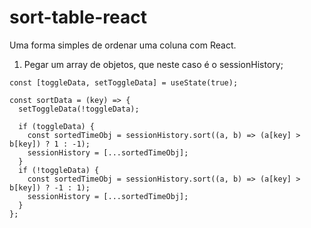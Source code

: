 # sort-table-react
Uma forma simples de ordenar uma coluna com React.

1) Pegar um array de objetos, que neste caso é o sessionHistory;

```
const [toggleData, setToggleData] = useState(true);

const sortData = (key) => {
  setToggleData(!toggleData);

  if (toggleData) {
    const sortedTimeObj = sessionHistory.sort((a, b) => (a[key] > b[key]) ? 1 : -1);
    sessionHistory = [...sortedTimeObj];
  }
  if (!toggleData) {
    const sortedTimeObj = sessionHistory.sort((a, b) => (a[key] > b[key]) ? -1 : 1);
    sessionHistory = [...sortedTimeObj];
  }
};
```
